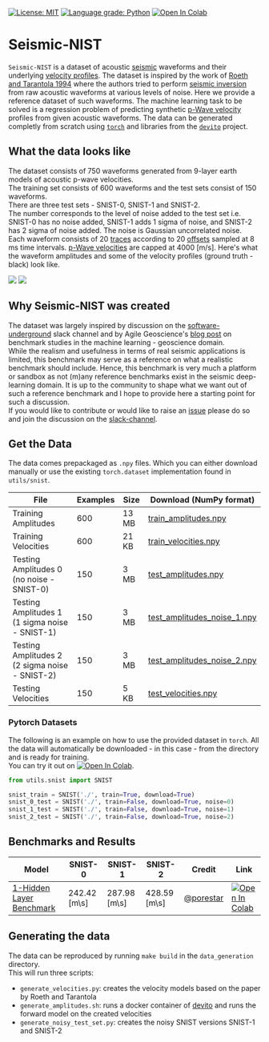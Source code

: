 [![License: MIT](https://img.shields.io/badge/License-MIT-yellow.svg)](https://opensource.org/licenses/MIT) 
[![Language grade: Python](https://img.shields.io/lgtm/grade/python/g/LukasMosser/SNIST.svg?logo=lgtm&logoWidth=18)](https://lgtm.com/projects/g/LukasMosser/SNIST/context:python) [![Open In Colab](https://colab.research.google.com/assets/colab-badge.svg)](https://colab.research.google.com/github/LukasMosser/SNIST/benchmarks/SNIST_Benchmark_Roeth_and_Tarantola.ipynb)

# Seismic-NIST

```Seismic-NIST``` is a dataset of acoustic [seismic](https://wiki.seg.org/wiki/Seismic_Data_Analysis) waveforms and their underlying [velocity profiles](https://wiki.seg.org/wiki/Inversion_of_seismic_data). The dataset is inspired by the work of [Roeth and Tarantola 1994](https://agupubs.onlinelibrary.wiley.com/doi/abs/10.1029/93JB01563) where the authors tried to perform [seismic inversion](https://wiki.seg.org/wiki/Inversion_of_seismic_data) from raw acoustic waveforms at various levels of noise. Here we provide a reference dataset of such waveforms. The machine learning task to be solved is a regression problem of predicting synthetic [p-Wave velocity](https://wiki.seg.org/wiki/Dictionary:P-wave) profiles from given acoustic waveforms. The data can be generated completly from scratch using [```torch```](pytorch.org) and libraries from the [```devito```](https://github.com/opesci/devito) project.

## What the data looks like

The dataset consists of 750 waveforms generated from 9-layer earth models of acoustic p-wave velocities.  
The training set consists of 600 waveforms and the test sets consist of 150 waveforms.  
There are three test sets - SNIST-0, SNIST-1 and SNIST-2.  
The number corresponds to the level of noise added to the test set i.e. SNIST-0 has no noise added, SNIST-1 adds 1 sigma of noise, and SNIST-2 has 2 sigma of noise added. The noise is Gaussian uncorrelated noise.  
Each waveform consists of 20 [traces](https://wiki.seg.org/wiki/Dictionary:Seismic_trace) according to 20 [offsets](https://wiki.seg.org/wiki/Dictionary:Common-offset_gather) sampled at 8 ms time intervals. [p-Wave velocities](https://wiki.seg.org/wiki/Dictionary:P-wave) are capped at 4000 [m/s]. 
Here's what the waveform amplitudes and some of the velocity profiles (ground truth - black) look like.

![](benchmarks/figures/test_amplitudes_grid.png)
![](benchmarks/figures/test_velocities_grid.png)

## Why Seismic-NIST was created 

The dataset was largely inspired by discussion on the [software-underground](https://softwareunderground.org/) slack channel and by Agile Geoscience's [blog post](https://agilescientific.com/blog/2019/4/3/what-makes-a-good-benchmark-dataset) on benchmark studies in the machine learning - geoscience domain.    
While the realism and usefulness in terms of real seismic applications is limited, this benchmark may serve as a reference on what a realistic benchmark should include. Hence, this benchmark is very much a platform or sandbox as not (m)any reference benchmarks exist in the seismic deep-learning domain. It is up to the community to shape what we want out of such a reference benchmark and I hope to provide here a starting point for such a discussion.  
If you would like to contribute or would like to raise an [issue](https://github.com/LukasMosser/SNIST/issues) please do so and join the discussion on the [slack-channel](https://softwareunderground.org/).

## Get the Data

The data comes prepackaged as ```.npy``` files. Which you can either download manually or use the existing ```torch.dataset``` implementation found in ```utils/snist```.

| File            | Examples | Size | Download (NumPy format)      |
|-----------|--------------|------------|------------------|
| Training Amplitudes | 600             | 13 MB | [train_amplitudes.npy](https://raw.githubusercontent.com/LukasMosser/SNIST/master/data/train/train_amplitudes.npy) |
| Training Velocities | 600             | 21 KB | [train_velocities.npy](https://raw.githubusercontent.com/LukasMosser/SNIST/master/data/train/train_velocities.npy)  |
| Testing Amplitudes 0 (no noise - SNIST-0)  | 150             | 3 MB |[test_amplitudes.npy](https://raw.githubusercontent.com/LukasMosser/SNIST/master/data/test/test_amplitudes.npy)  |
| Testing Amplitudes 1 (1 sigma noise - SNIST-1)  | 150             | 3 MB |[test_amplitudes_noise_1.npy](https://raw.githubusercontent.com/LukasMosser/SNIST/master/data/test/test_amplitudes_noise_1.npy)  |
| Testing Amplitudes 2 (2 sigma noise - SNIST-2)  | 150             | 3 MB |[test_amplitudes_noise_2.npy](https://raw.githubusercontent.com/LukasMosser/SNIST/master/data/test/test_amplitudes_noise_2.npy)  |
| Testing Velocities  | 150            | 5 KB | [test_velocities.npy](https://raw.githubusercontent.com/LukasMosser/SNIST/master/data/test/test_velocities.npy) |

### Pytorch Datasets

The following is an example on how to use the provided dataset in ```torch```.
All the data will automatically be downloaded - in this case - from the directory and is ready for training.  
You can try it out on [![Open In Colab](https://colab.research.google.com/assets/colab-badge.svg)](https://colab.research.google.com/github/LukasMosser/SNIST/benchmarks/SNIST_Benchmark_Roeth_and_Tarantola.ipynb).  

```python
from utils.snist import SNIST

snist_train = SNIST('./', train=True, download=True)
snist_0_test = SNIST('./', train=False, download=True, noise=0)
snist_1_test = SNIST('./', train=False, download=True, noise=1)
snist_2_test = SNIST('./', train=False, download=True, noise=2)
```

## Benchmarks and Results

|Model                            | SNIST-0 | SNIST-1 | SNIST-2 | Credit | Link 
|---------------------------------|---------|---------|---------|--------|------
|[1-Hidden Layer Benchmark](benchmarks/SNIST-Benchmark-Roeth-and-Tarantola.ipynb)     | 242.42 [m\s] | 287.98 [m\s] | 428.59 [m\s] | [@porestar](twitter.com/porestar)|[![Open In Colab](https://colab.research.google.com/assets/colab-badge.svg)](https://colab.research.google.com/github/LukasMosser/SNIST/benchmarks/SNIST_Benchmark_Roeth_and_Tarantola.ipynb)

## Generating the data

The data can be reproduced by running ```make build``` in the ```data_generation```
directory.  
This will run three scripts:
- ```generate_velocities.py```: creates the velocity models based on the paper by Roeth and Tarantola
- ```generate_amplitudes.sh```: runs a docker container of [devito](https://github.com/opesci/devito) and runs the forward model on the created velocities
- ```generate_noisy_test_set.py```: creates the noisy SNIST versions SNIST-1 and SNIST-2
